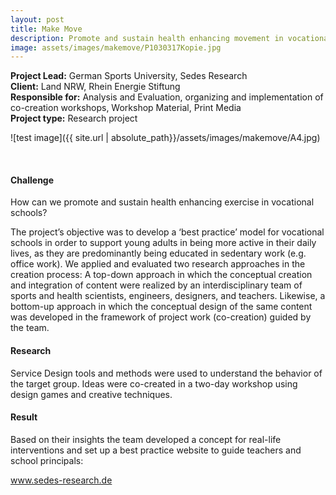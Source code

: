 ```yaml
---
layout: post
title: Make Move
description: Promote and sustain health enhancing movement in vocational school
image: assets/images/makemove/P1030317Kopie.jpg
---
```


**Project Lead:** German Sports University, Sedes Research<br />
**Client:** Land NRW, Rhein Energie Stiftung<br />
**Responsible for:** Analysis and Evaluation, organizing and implementation of co-creation workshops, Workshop Material, Print Media<br />
**Project type:** Research project

![test image]({{ site.url | absolute_path}}/assets/images/makemove/A4.jpg)

<div class="row">
    <div class="6u 12u$(small)">
        <span class="image fit"><img src="{{ site.url | absolute_path}}/assets/images/makemove/DSC_0004.JPG" alt="" /></span>
        <span class="image fit"><img src="{{ site.url | absolute_path}}/assets/images/makemove/make-move-exploration.jpg" alt="" /></span>
        <span class="image fit"><img src="{{ site.url | absolute_path}}/assets/images/makemove/DSC_0117Kopie.jpg" alt="" /></span>
        <div class="row 50% uniform">               
</div>  
        </div>
	    <div class="6u 12u$(small)">
            <h4>Challenge</h4> 
            <p>How can we promote and sustain health enhancing exercise in vocational schools?</p>
            <p>The project’s objective was to develop a ‘best practice’ model for vocational schools in order to support young adults in being more active in their daily lives, as they are predominantly being educated in sedentary work (e.g. office work). We applied and evaluated two research approaches in the creation process: A top-down approach in which the conceptual creation and integration of content were realized by an interdisciplinary team of sports and health scientists, engineers, designers, and teachers. Likewise, a bottom-up approach in which the conceptual design of the same content was developed in the framework of project work (co-creation) guided by the team.</p>
            <h4>Research</h4>
            <p>Service Design tools and methods were used to understand the behavior of the target group. Ideas were co-created in a two-day workshop using design games and creative techniques.</p>
            <h4>Result</h4>
            <p>Based on their insights the team developed a concept for real-life interventions and set up a best practice website to guide teachers and school principals:</p>
             <p><a target="_blank" href="https://www.sedes-research.de/index.html%3Fp=980.html">www.sedes-research.de</a></p>  
     </div>




